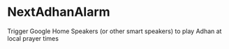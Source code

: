 # NextAdhanAlarm
Trigger Google Home Speakers (or other smart speakers) to play Adhan at local prayer times
